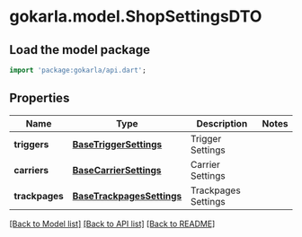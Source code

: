 # gokarla.model.ShopSettingsDTO

## Load the model package
```dart
import 'package:gokarla/api.dart';
```

## Properties
Name | Type | Description | Notes
------------ | ------------- | ------------- | -------------
**triggers** | [**BaseTriggerSettings**](BaseTriggerSettings.md) | Trigger Settings | 
**carriers** | [**BaseCarrierSettings**](BaseCarrierSettings.md) | Carrier Settings | 
**trackpages** | [**BaseTrackpagesSettings**](BaseTrackpagesSettings.md) | Trackpages Settings | 

[[Back to Model list]](../README.md#documentation-for-models) [[Back to API list]](../README.md#documentation-for-api-endpoints) [[Back to README]](../README.md)


